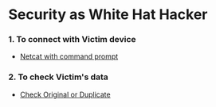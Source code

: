 
# Security as White Hat Hacker


### 1. To connect with Victim device

- [Netcat with command prompt](https://github.com/Denuwan98/security/tree/main/To%20connect%20with%20Victim%20device/Netcat%20with%20cmd)

### 2. To check Victim's data

- [Check Original or Duplicate](https://github.com/Denuwan98/security/tree/main/To%20connect%20with%20Victim%20device/Netcat%20with%20cmd)

